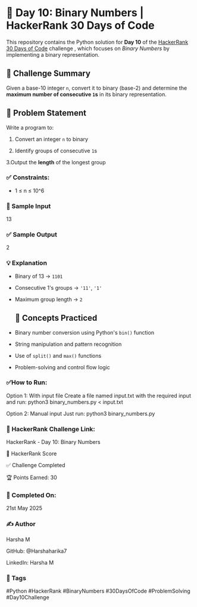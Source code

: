 # 🔢 Day 10: Binary Numbers | HackerRank 30 Days of Code

This repository contains the Python solution for **Day 10** of the [HackerRank 30 Days of Code](https://www.hackerrank.com/domains/tutorials/30-days-of-code) challenge , which focuses on *Binary Numbers* by implementing a binary representation.

## 🚀 Challenge Summary

Given a base-10 integer `n`, convert it to binary (base-2) and determine the **maximum number of consecutive `1`s** in its binary representation.

## 📝 Problem Statement

Write a program to:

1. Convert an integer `n` to binary

2. Identify groups of consecutive `1`s

3.Output the **length** of the longest group

### ✅ Constraints:

- 1 ≤ n ≤ 10^6

### 🔢 Sample Input

13

### ✅ Sample Output

2

### 💡 Explanation

- Binary of 13 → `1101`

- Consecutive 1's groups → `'11'`, `'1'`
  
- Maximum group length → `2`

  ## 🧠 Concepts Practiced

- Binary number conversion using Python's `bin()` function
  
- String manipulation and pattern recognition
  
- Use of `split()` and `max()` functions
  
- Problem-solving and control flow logic

### ✅How to Run:

Option 1: With input file Create a file named input.txt with the required input and run: python3 binary_numbers.py < input.txt

Option 2: Manual input Just run: python3 binary_numbers.py

### 🔗 HackerRank Challenge Link: 

HackerRank - Day 10: Binary Numbers 

🏅 HackerRank Score

✅ Challenge Completed

🏆 Points Earned: 30

### 📅 Completed On:

21st May 2025

### ✍ Author

Harsha M

GitHub: @Harshaharika7

LinkedIn: Harsha M

### 🔖 Tags

#Python #HackerRank #BinaryNumbers #30DaysOfCode #ProblemSolving #Day10Challenge



